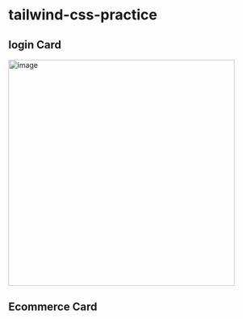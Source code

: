 # tailwind-css-practice

## login Card
<img width="448" alt="image" src="https://user-images.githubusercontent.com/66414385/201148182-913181e3-322a-4f01-99d6-959290480a05.png">

## Ecommerce Card
